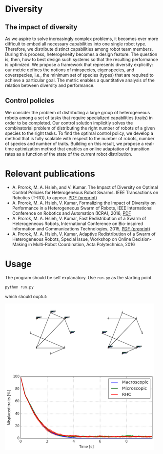 # Diversity

## The impact of diversity

As we aspire to solve increasingly complex problems, it becomes ever more difficult to embed all necessary capabilities into one single robot type. Therefore, we distribute distinct capabilities among robot team members. During this process, heterogeneity becomes a design feature. The question is, then, how to best design such systems so that the resulting performance is optimized. We propose a framework that represents diversity explicitly: our metric defines the notions of minspecies, eigenspecies, and coverspecies, i.e., the minimum set of species (types) that are required to achieve a particular goal. The metric enables a quantitative analysis of the relation between diversity and performance.

## Control policies

We consider the problem of distributing a large group of heterogeneous robots among a set of tasks that require specialized capabilities (traits) in order to be completed. Our control solution implicitly solves the combinatorial problem of distributing the right number of robots of a given species to the right tasks. To find the optimal control policy, we develop a method that is fully scalable with respect to the number of robots, number of species and number of traits. Building on this result, we propose a real-time optimization method that enables an online adaptation of transition rates as a function of the state of the current robot distribution.

# Relevant publications

- A. Prorok, M. A. Hsieh, and V. Kumar. The Impact of Diversity on Optimal Control Policies for Heterogeneous Robot Swarms. IEEE Transactions on Robotics (T-RO), to appear. [PDF (preprint)](http://prorok.me/?page_id=6#TRO2016)
- A. Prorok, M. A. Hsieh, V. Kumar, Formalizing the Impact of Diversity on Performance in a Heterogeneous Swarm of Robots, IEEE International Conference on Robotics and Automation (ICRA), 2016, [PDF](http://prorok.me/?page_id=6#ICRA2016)
- A. Prorok, M. A. Hsieh, V. Kumar, Fast Redistribution of a Swarm of Heterogeneous Robots, International Conference on Bio-inspired Information and Communications Technologies, 2015, [PDF (preprint)](http://prorok.me/?page_id=6#BICT2015)
- A. Prorok, M. A. Hsieh, V. Kumar, Adaptive Redistribution of a Swarm of Heterogeneous Robots, Special Issue, Workshop on Online Decision-Making in Multi-Robot Coordination, Acta Polytechnica, 2016

# Usage

The program should be self explanatory. Use ```run.py``` as the starting point.

```bash
python run.py
```

which should ouptut:

![Screenshot](https://raw.githubusercontent.com/amandaprorok/diversity/master/img/screenshot.png)
